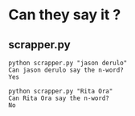 # Can they say it ?

## scrapper.py

```console
python scrapper.py "jason derulo"
Can jason derulo say the n-word?
Yes

python scrapper.py "Rita Ora"
Can Rita Ora say the n-word?
No
```
